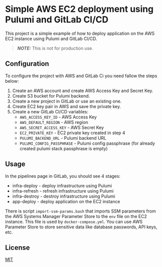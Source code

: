 # Simple AWS EC2 deployment using Pulumi and GitLab CI/CD

This project is a simple example of how to deploy application on the AWS EC2 instance using Pulumi and GitLab CI/CD.

> **_NOTE:_** This is not for production use.

## Configuration

To configure the project with AWS and GitLab Ci you need fallow the steps below:

1. Create an AWS account and create AWS Access Key and Secret Key.
2. Create S3 bucket for Pulumi backend.
3. Create a new project in GitLab or use an existing one.
4. Create EC2 key pair in AWS and save the private key.
5. Create a new GitLab CI/CD variables:
   - `AWS_ACCESS_KEY_ID` - AWS Access Key
   - `AWS_DEFAULT_REGION` - AWS region
   - `AWS_SECRET_ACCESS_KEY` - AWS Secret Key
   - `EC2_PRIVATE_KEY` - EC2 private key created in step 4
   - `PULUMI_BACKEND_URL` - Pulumi backend URL
   - `PULUMI_CONFIG_PASSPHRASE` - Pulumi config passphrase (for already created pulumi stack passphrase is empty)

## Usage

In the pipelines page in GitLab, you should see 4 stages:

- infra-deploy - deploy infrastructure using Pulumi
- infra-refresh - refresh infrastructure using Pulumi
- infra-destroy - destroy infrastructure using Pulumi
- app-deploy - deploy application on the EC2 instance

There is script `import-ssm-params.bash` that imports SSM parameters from the AWS Systems Manager Parameter Store to the `env` file on the EC2 instance. This file is used by `docker-compose.yml`. You can use AWS Parameter Store to store sensitive data like database passwords, API keys, etc.

## License

[MIT](https://choosealicense.com/licenses/mit/)
